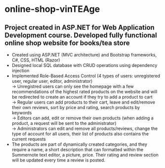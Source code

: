 # online-shop-vinTEAge
## Project created in ASP.NET for Web Application Development course. Developed fully functional online shop website for books/tea store

* Created using ASP.NET (MVC architecture) and Bootstrap frameworks, C#, CSS, HTML (Razor)
* Designed local SQL database with CRUD operations using dependency injection
* Implemented Role-Based Access Control (4 types of users: unregistered user, regular user, editor, administrator)  
  -> Unregistred users can only see the homepage with a few recommendations of the highest rated products on the website and will be redirected to create an account if they try to add a product to cart  
  -> Regular users can add products to their cart, leave and edit/remove their own reviews, sort by price and rating, search products by keywords  
  -> Editors can add, edit or remove their own products (when adding a product, a request will be sent to the administrator)  
  -> Administrators can edit and remove all products/reviews, change the type of account for all users, their list of products also contains the current requests  
* The products are part of dynamically created categories, and they require a name, a short description that can formatted within the Summernote text editor, a picture, price. Their rating and review section will be updated every time a review is posted.

